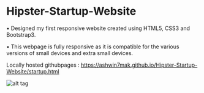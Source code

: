 # Hipster-Startup-Website

•	Designed my first responsive website created using HTML5, CSS3 and Bootstrap3.

•	This webpage is fully responsive as it is compatible for the various versions of small devices and extra small devices.


Locally hosted githubpages : https://ashwin7mak.github.io/Hipster-Startup-Website/startup.html


![alt tag](https://s11.postimg.org/gttfm5koz/Hipster.png)
